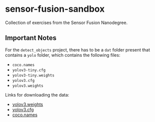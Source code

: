 # sensor-fusion-sandbox

Collection of exercises from the Sensor Fusion Nanodegree.

## Important Notes
For the `detect_objects` project, there has to be a `dat` folder present that contains a `yolo` folder, which contains the following files:
* `coco.names`
* `yolov3-tiny.cfg`
* `yolov3-tiny.weights`
* `yolov3.cfg`
* `yolov3.weights`

Links for downloading the data:
* [yolov3.weights](https://pjreddie.com/media/files/yolov3.weights)
* [yolov3.cfg](https://github.com/pjreddie/darknet/blob/master/cfg/yolov3.cfg)
* [coco.names](https://github.com/pjreddie/darknet/blob/master/data/coco.names)
